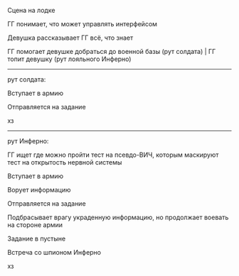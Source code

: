 Сцена на лодке

ГГ понимает, что может управлять интерфейсом 

Девушка рассказывает ГГ всё, что знает

ГГ помогает девушке добраться до военной базы  (рут солдата) | ГГ топит девушку (рут лояльного Инферно)
***
рут солдата:

Вступает в армию

Отправляется на задание

хз

***
рут Инферно:

ГГ ищет где можно пройти тест на псевдо-ВИЧ, которым маскируют тест на открытость нервной системы

Вступает в армию

Ворует информацию

Отправляется на задание

Подбрасывает врагу украденную информацию, но продолжает воевать на стороне армии

Задание в пустыне

Встреча со шпионом Инферно

хз


